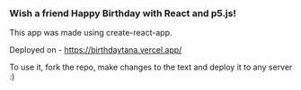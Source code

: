 ### Wish a friend Happy Birthday with React and p5.js! 

This app was made using create-react-app.

Deployed on - https://birthdaytana.vercel.app/

To use it, fork the repo, make changes to the text and deploy it to any server :) 